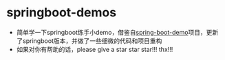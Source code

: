 # springboot-demos
- 简单学一下springboot练手小demo，借鉴自[spring-boot-demo](https://github.com/xkcoding/spring-boot-demo)项目，更新了springboot版本，并做了一些细微的代码和项目重构
- 如果对你有帮助的话，please give a star star star!!!  thx!!!
